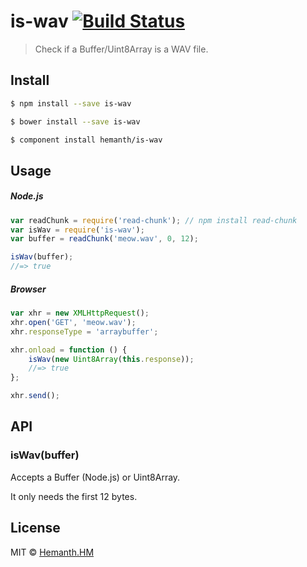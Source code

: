 # is-wav [![Build Status](https://travis-ci.org/hemanth/is-wav.svg?branch=master)](https://travis-ci.org/hemanth/is-wav)

> Check if a Buffer/Uint8Array is a WAV file.

## Install

```sh
$ npm install --save is-wav
```

```sh
$ bower install --save is-wav
```

```sh
$ component install hemanth/is-wav
```


## Usage

##### Node.js

```js
var readChunk = require('read-chunk'); // npm install read-chunk
var isWav = require('is-wav');
var buffer = readChunk('meow.wav', 0, 12);

isWav(buffer);
//=> true
```

##### Browser

```js
var xhr = new XMLHttpRequest();
xhr.open('GET', 'meow.wav');
xhr.responseType = 'arraybuffer';

xhr.onload = function () {
	isWav(new Uint8Array(this.response));
	//=> true
};

xhr.send();
```


## API

### isWav(buffer)

Accepts a Buffer (Node.js) or Uint8Array.

It only needs the first 12 bytes.


## License

MIT © [Hemanth.HM](http://h3manth.com)
